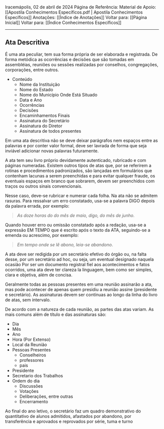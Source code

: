 Iracemápolis, 02 de abril de 2024
Página de Referência:
Material de Apoio: [[Apostila Conhecimentos Específicos.pdf | Apostila Conhecimentos Específicos]]
Anotações: [[Índice de Anotações]]
Voltar para: [[Página Inicial]]
Voltar para: [[Índice Conhecimentos Específicos]]
___________________
## Ata Descritiva
É uma ata peculiar, tem sua forma própria de ser elaborada e registrada. De forma metódica as ocorrências e decisões que são tomadas em assembléias, reuniões ou sessões realizadas por conselhos, congregações, corporações, entre outros.
- Conteúdo
	- Nome da Instituição
	- Nome do Estado
	- Nome do Município Onde Está Situado
	- Data e Ano
	- Ocorrências
	- Decisões
	- Encaminhamentos Finais
	- Assinatura do Secretário
	- Assinatura do Diretor
	- Assinatura de todos presentes

Em uma ata descritiva não se deve deixar parágrafos nem espaços entre as palavras e por conter valor formal, deve ser lavrada de forma que seja inviável adicionar novas palavras futuramente.

A ata tem seu livro próprio devidamente autenticado, rubricado e com páginas numeradas.
Existem outros tipos de atas que, por se referirem a rotinas e procedimentos padronizados, são lançadas em formulários que contenham lacunas a serem preenchidas e para evitar qualquer fraude, os eventuais espaços em branco que sobrarem, devem ser preenchidos com traços ou outros sinais convencionais.

Nesse caso, deve-se rubricar e numerar cada folha.
Na ata não se admitem rasuras. Para ressalvar um erro constatado, usa-se a palavra DIGO depois da palavra errada, por exemplo: 
>*As doze horas do  do mês de maio, digo, do mês de junho*.

Quando houver erro ou omissão constatado após a redação, usa-se a expressão EM TEMPO que é escrito após o texto da ATA, seguindo-se a emenda ou acrescimo, por exemplo:
>*Em tempo onde se lê abono, leia-se abandono*.

A ata deve ser redigida por um secretário efetivo do órgão ou, na falta desse, por um secretário ad hoc, ou seja, um eventual designado naquela ocasião
Por ser um documento registral fiel aos acontecimentos e fatos ocorridos, uma ata deve ter clareza la linguagem, bem como ser simples, clara e objetiva, além de concisa.

Geralmente todas as pessoas presentes em uma reunião assinarão a ata, mas pode acontecer de apenas quem presidiu a reunião assine (presidente e secretário). As assinaturas devem ser contínuas ao longo da linha do livro de atas, sem intervalo.

De acordo com a natureza de cada reunião, as partes das atas variam. As mais comuns além de título e das assinaturas são:
- Dia
- Mês
- Ano
- Hora (Por Extenso)
- Local da Reunião
- Pessoas Presentes
	- Conselheiros
	- professores
	- pais
- Presidente
- Secretario dos Trabalhos
- Ordem  do dia
	- Discussões
	- Votações
	- Deliberações, entre outras
	- Encerramento

Ao final do ano letivo, o secretário faz um quadro demonstrativo do quantitativo de alunos admitidos, afastados por abandono, por transferência e aprovados e reprovados por série, tuma e turno